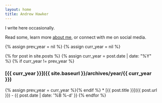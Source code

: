 ```yaml
---
layout: home
title: Andrew Hawker
---
```


I write here occasionally.

Read some, learn more [about me](about), or connect with me on social media.

{% assign prev_year = nil %}
{% assign curr_year = nil %}

{% for post in site.posts %}
{% assign curr_year = post.date | date: "%Y" %}
{% if curr_year != prev_year %}
### [{{ curr_year }}]({{ site.baseurl }}/archives/year/{{ curr_year }})
{% assign prev_year = curr_year %}{% endif %} * [{{ post.title }}]({{ post.url }}) - {{ post.date | date: '%B %-d' }}
{% endfor %}

